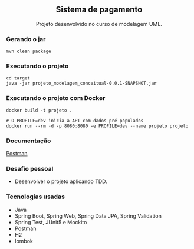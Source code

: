 <div align="center">
    <h2>Sistema de pagamento</h2>
    <p>Projeto desenvolvido no curso de modelagem UML.</p>
</div>

### Gerando o jar
```shell
mvn clean package
```
### Executando o projeto
```shell
cd target
java -jar projeto_modelagem_conceitual-0.0.1-SNAPSHOT.jar 
```

### Executando o projeto com Docker
```shell
docker build -t projeto .

# O PROFILE=dev inicia a API com dados pré populados
docker run --rm -d -p 8080:8080 -e PROFILE=dev --name projeto projeto
```

### Documentação
[Postman](https://www.postman.com/pedrobicudo/workspace/estudo-de-caso-uml)

### Desafio pessoal
- Desenvolver o projeto aplicando TDD.

### Tecnologias usadas
- Java
- Spring Boot, Spring Web, Spring Data JPA, Spring Validation
- Spring Test, JUnit5 e Mockito
- Postman
- H2
- lombok
